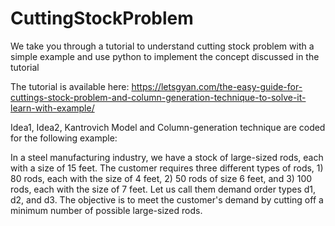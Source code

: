# CuttingStockProblem
We take you through a tutorial to understand cutting stock problem with a simple example and use python to implement the concept discussed in the tutorial 

The tutorial is available here: https://letsgyan.com/the-easy-guide-for-cuttings-stock-problem-and-column-generation-technique-to-solve-it-learn-with-example/

Idea1, Idea2, Kantrovich Model and Column-generation technique are coded for the following example:

In a steel manufacturing industry, we have a stock of large-sized rods, each with a size of 15 feet. The customer requires three different types of rods, 1) 80 rods, each with the size of 4 feet, 2) 50 rods of size 6 feet, and 3) 100 rods, each with the size of 7 feet. Let us call them demand order types d1, d2, and d3. The objective is to meet the customer's demand by cutting off a minimum number of possible large-sized rods. 


